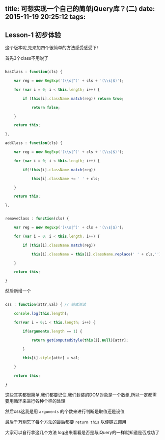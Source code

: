 title: 可想实现一个自己的简单jQuery库？(二)
date: 2015-11-19 20:25:12
tags:
---

## Lesson-1 初步体验

这个版本呢,先来加四个很简单的方法感受感受下!



首先3个class不用说了

```javascript

hasClass : function(cls) {

    var reg = new RegExp('(\\s|^)' + cls + '(\\s|$)');

    for (var i = 0; i < this.length; i++) {

        if (this[i].className.match(reg)) return true;

            return false;

    }

    return this;

},

```

<!-- more -->

```javascript
addClass : function(cls) {

    var reg = new RegExp('(\\s|^)' + cls + '(\\s|$)');

    for (var i = 0; i < this.length; i++) {

        if(!this[i].className.match(reg))

            this[i].className += ' ' + cls;

    }

    return this;

},
```



```javascript

removeClass : function(cls) {

    var reg = new RegExp('(\\s|^)' + cls + '(\\s|$)');

    for (var i = 0; i < this.length; i++) {

        if (this[i].className.match(reg))

            this[i].className = this[i].className.replace(' ' + cls,'');

    }

    return this;

}

```

<!-- more -->

然后新增一个

```javascript

css : function(attr,val) { // 链式测试

    console.log(this.length);

    for(var i = 0;i < this.length; i++) {

        if(arguments.length == 1) {

            return getComputedStyle(this[i],null)[attr];

        }

        this[i].style[attr] = val;

    }

    return this;

}

```



这些其实都很简单,我们都要记住,我们封装的DOM对象是一个数组,所以一定都需要用循环来进行各种个样的处理



然后css这我是用 `arguments` 的个数来进行判断是取值还是设值



最后千万别忘了每个方法的最后都要 `return this` 以便链式调用



大家可以自行拿这几个方法 log出来看看是否是与jQuery的一样就知道是否成功了
